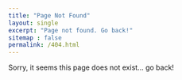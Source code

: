 ```yaml
---
title: "Page Not Found"
layout: single
excerpt: "Page not found. Go back!"
sitemap : false
permalink: /404.html
---
```


Sorry, it seems this page does not exist... go back!

<script type="text/javascript">
  var GOOG_FIXURL_LANG = 'en';
  var GOOG_FIXURL_SITE = '{{ site.url }}'
</script>
<script type="text/javascript"
  src="//linkhelp.clients.google.com/tbproxy/lh/wm/fixurl.js">
</script>